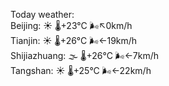 Today weather:  
Beijing: ☀️ 🌡️+23°C 🌬️↖0km/h  
Tianjin: ☀️ 🌡️+26°C 🌬️←19km/h  
Shijiazhuang: 🌫  🌡️+26°C 🌬️←7km/h  
Tangshan: ☀️ 🌡️+25°C 🌬️←22km/h  
